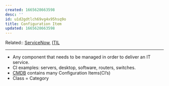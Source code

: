 ```yaml
---
created: 1665628663598
desc: ''
id: u1d2gdtlch69vg4x95hsq9o
title: Configuration Item
updated: 1665628663598
---
```

   
Related::  [ServiceNow](../devlog/ServiceNow.md), [ITIL](../devlog/ITIL.md)   
   
   
---   
   
   
- Any component that needs to be managed in order to deliver an IT service.   
- CI examples: servers, desktop, software, routers, switches.   
- [CMDB](../devlog/CMDB.md) contains many Configuration Items(CI’s)   
- Class = Category